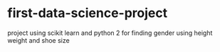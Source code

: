 # first-data-science-project
project using scikit learn and python 2
for finding gender using height weight and shoe size 
